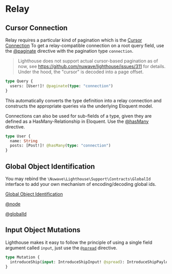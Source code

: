 # Relay

## Cursor Connection

Relay requires a particular kind of pagination which is the [Cursor Connection](https://facebook.github.io/relay/graphql/connections.htm)
To get a relay-compatible connection on a root query field, use the [@paginate](../api-reference/directives.md#paginate)
directive with the pagination type `connection`.

> Lighthouse does not support actual cursor-based pagination as of now, see https://github.com/nuwave/lighthouse/issues/311 for details.
> Under the hood, the "cursor" is decoded into a page offset.

```graphql
type Query {
  users: [User!]! @paginate(type: "connection")
}
```

This automatically converts the type definition into a relay connection and constructs
the appropriate queries via the underlying Eloquent model.

Connections can also be used for sub-fields of a type, given they are defined as a HasMany-Relationship
in Eloquent. Use the [@hasMany](../api-reference/directives.md#hasmany) directive.

```graphql
type User {
  name: String
  posts: [Post!]! @hasMany(type: "connection")
}
```

## Global Object Identification

You may rebind the `\Nuwave\Lighthouse\Support\Contracts\GlobalId` interface to add your
own mechanism of encoding/decoding global ids.

[Global Object Identification](https://facebook.github.io/relay/graphql/objectidentification.htm)

[@node](../api-reference/directives.md#node)

[@globalId](../api-reference/directives.md#globalid)

## Input Object Mutations

Lighthouse makes it easy to follow the principle of using a
single field argument called `input`, just use the [`@spread`](../api-reference/directives.md#spread) directive.

```graphql
type Mutation {
  introduceShip(input: IntroduceShipInput! @spread): IntroduceShipPayload!
}
```
